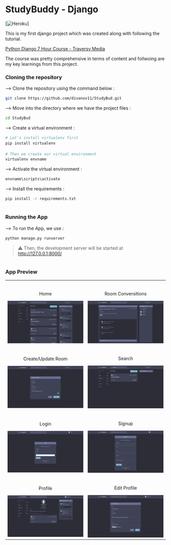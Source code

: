 
# StudyBuddy - Django
[![Heroku](https://heroku-badge.herokuapp.com/?app=heroku-badge)]

This is my first django project which was created along with following the tutorial.

[Python Django 7 Hour Course - Traversy Media](https://www.youtube.com/watch?v=PtQiiknWUcI&t=17134s)  

The course was pretty comprehensive in terms of content and follwoing are my key learnings from this project.



### Cloning the repository

--> Clone the repository using the command below :
```bash
git clone https://github.com/divanov11/StudyBud.git

```

--> Move into the directory where we have the project files : 
```bash
cd StudyBud

```

--> Create a virtual environment :
```bash
# Let's install virtualenv first
pip install virtualenv

# Then we create our virtual environment
virtualenv envname

```

--> Activate the virtual environment :
```bash
envname\scripts\activate

```

--> Install the requirements :
```bash
pip install -r requirements.txt

```

#

### Running the App

--> To run the App, we use :
```bash
python manage.py runserver

```

> ⚠ Then, the development server will be started at http://127.0.0.1:8000/

#

### App Preview

<table width="100%"> 
<tr>
<td width="50%">      
&nbsp; 
<br>
<p align="center">
  Home
</p>
<img src="screenshots/home.png">
</td> 
<td width="50%">
<br>
<p align="center">
  Room Conversitions
</p>
<img src="screenshots/room.png">
</td>
 </tr>
  
  
 <tr>
<td width="50%">      
&nbsp; 
<br>
<p align="center">
  Create/Update Room
</p>
<img src="screenshots/create-update-room.png">
</td> 
<td width="50%">
<br>
<p align="center">
  Search
</p>
<img src="screenshots/search.png">
</td>
 </tr>
  
  <tr>
<td width="50%">      
&nbsp; 
<br>
<p align="center">
  Login
</p>
<img src="screenshots/login.png">
</td> 
<td width="50%">
<br>
<p align="center">
  Signup
</p>
<img src="screenshots/signup.png">
</td>
 </tr>
  
  
  <tr>
<td width="50%">      
&nbsp; 
<br>
<p align="center">
  Profile
</p>
<img src="screenshots/profile.png">
</td> 
<td width="50%">
<br>
<p align="center">
  Edit Profile
</p>
<img src="screenshots/edit-profile.png">
</td>
 </tr>
  
  
</table>


